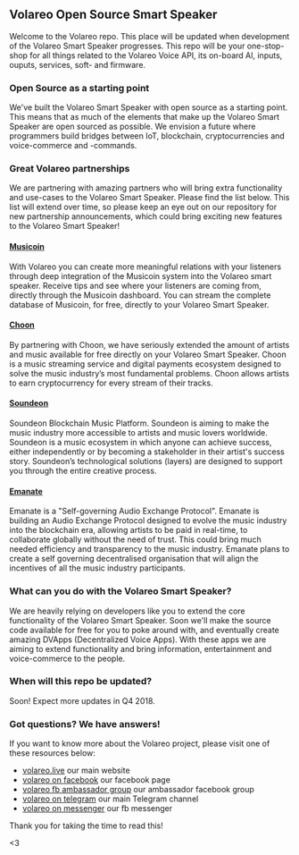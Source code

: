 ## Volareo Open Source Smart Speaker

Welcome to the Volareo repo. This place will be updated when development of the Volareo Smart Speaker progresses. This repo will be your one-stop-shop for all things related to the Volareo Voice API, its on-board AI, inputs, ouputs, services, soft- and firmware. 

### Open Source as a starting point

We've built the Volareo Smart Speaker with open source as a starting point. This means that as much of the elements that make up the Volareo Smart Speaker are open sourced as possible. We envision a future where programmers build bridges between IoT, blockchain, cryptocurrencies and voice-commerce and -commands.

### Great Volareo partnerships

We are partnering with amazing partners who will bring extra functionality and use-cases to the Volareo Smart Speaker. Please find the list below. This list will extend over time, so please keep an eye out on our repository for new partnership announcements, which could bring exciting new features to the Volareo Smart Speaker!

#### [Musicoin](https://musicoin.org/)

With Volareo you can create more meaningful relations with your listeners through deep integration of the Musicoin system into the Volareo smart speaker. Receive tips and see where your listeners are coming from, directly through the Musicoin dashboard. You can stream the complete database of Musicoin, for free, directly to your Volareo Smart Speaker.

#### [Choon](https://choon.co/)

By partnering with Choon, we have seriously extended the amount of artists and music available for free directly on your Volareo Smart Speaker. Choon is a music streaming service and digital payments ecosystem designed to solve the music industry’s most fundamental problems. Choon allows artists to earn cryptocurrency for every stream of their tracks.

#### [Soundeon](https://soundeon.com/en/)

Soundeon Blockchain Music Platform. Soundeon is aiming to make the music industry more accessible to artists and music lovers worldwide. Soundeon is a music ecosystem in which anyone can achieve success, either independently or by becoming a stakeholder in their artist's success story. Soundeon’s technological solutions (layers) are designed to support you through the entire creative process.

#### [Emanate](https://emanate.live/)

Emanate is a "Self-governing Audio Exchange Protocol". Emanate is building an Audio Exchange Protocol designed to evolve the music industry into the blockchain era, allowing artists to be paid in real-time, to collaborate globally without the need of trust. This could bring much needed efficiency and transparency to the music industry. Emanate plans to create a self governing decentralised organisation that will align the incentives of all the music industry participants. 

### What can you do with the Volareo Smart Speaker?

We are heavily relying on developers like you to extend the core functionality of the Volareo Smart Speaker. Soon we'll make the source code available for free for you to poke around with, and eventually create amazing DVApps (Decentralized Voice Apps). With these apps we are aiming to extend functionality and bring information, entertainment and voice-commerce to the people.

### When will this repo be updated?

Soon! Expect more updates in Q4 2018.

### Got questions? We have answers!

If you want to know more about the Volareo project, please visit one of these resources below:

* [volareo.live](https://volareo.live) our main website
* [volareo on facebook](https://facebook.com/volareo) our facebook page
* [volareo fb ambassador group](https://www.facebook.com/groups/Volareo/) our ambassador facebook group
* [volareo on telegram](https://t.me/volareolive) our main Telegram channel
* [volareo on messenger](https://m.me/volareo) our fb messenger

Thank you for taking the time to read this!

<3
